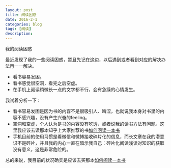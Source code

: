 ```yaml
---
layout: post
title: 阅读困惑
date: 2016-2-1
categories: blog
tags: [阅读]
description: 
---
```


我的阅读困惑

最近发现了我的一些阅读困惑，暂且先记在这边，以后遇到或者看到对应的解决办法再一一解决。

- 看书容易发困。 
- 看书感觉很空洞，看完之后空虚。
- 在手机上阅读稍微长一点的文字都不行，会有急躁的心情发生。


我试着分析一下：

- 看书容易发困是因为书的内容不是很吸引人、晦涩，也就说我本身对书里的内容不感兴趣，没有产生兴奋的feeling。
- 空洞和空虚，个人认为是书的内容没有吃透，或者说我的读书方法有问题。这里我应该去读那本知乎上大家推荐的书[如何阅读一本书](http://www.amazon.cn/%E5%A6%82%E4%BD%95%E9%98%85%E8%AF%BB%E4%B8%80%E6%9C%AC%E4%B9%A6-%E8%8E%AB%E6%8F%90%E9%BB%98%C2%B7J%C2%B7%E8%89%BE%E5%BE%B7%E5%8B%92/dp/B00IX8NX5A/ref=sr_1_1?s=books&ie=UTF8&qid=1454600306&sr=1-1&keywords=%E5%A6%82%E4%BD%95%E9%98%85%E8%AF%BB%E4%B8%80%E6%9C%AC%E4%B9%A6 "如何阅读一本书")
- 手机目前的使用习惯是看微信和微博接收碎片化的信息，而长文章在我的潜意识不是碎片，并且我的内心一直在暗示我自己：碎片化阅读浅读对知识的获取没有意义，这是非常危险的。

总的来说，我目前的状况确实是应该去买那本[如何阅读一本书](http://www.amazon.cn/%E5%A6%82%E4%BD%95%E9%98%85%E8%AF%BB%E4%B8%80%E6%9C%AC%E4%B9%A6-%E8%8E%AB%E6%8F%90%E9%BB%98%C2%B7J%C2%B7%E8%89%BE%E5%BE%B7%E5%8B%92/dp/B00IX8NX5A/ref=sr_1_1?s=books&ie=UTF8&qid=1454600306&sr=1-1&keywords=%E5%A6%82%E4%BD%95%E9%98%85%E8%AF%BB%E4%B8%80%E6%9C%AC%E4%B9%A6)

